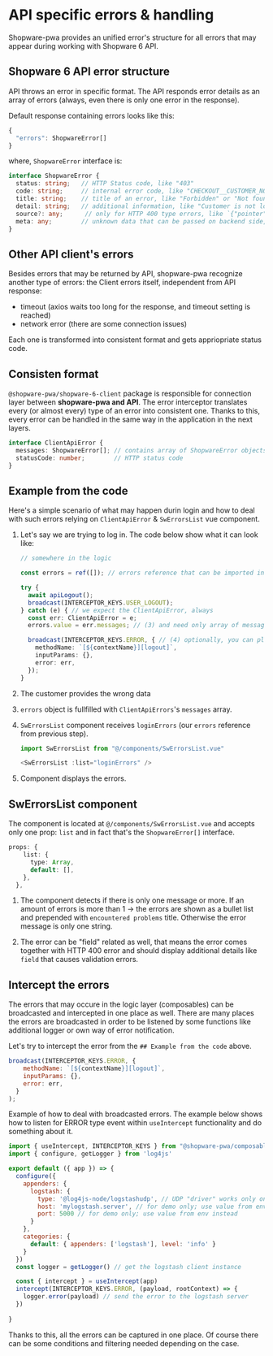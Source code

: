 # API specific errors & handling

Shopware-pwa provides an unified error's structure for all errors that may appear during working with Shopware 6 API.

## Shopware 6 API error structure

API throws an error in specific format. The API responds error details as an array of errors (always, even there is only one error in the response).

Default response containing errors looks like this:
```ts
{
  "errors": ShopwareError[]
}

```
where, `ShopwareError` interface is:
```ts
interface ShopwareError {
  status: string;   // HTTP Status code, like "403"
  code: string;     // internal error code, like "CHECKOUT__CUSTOMER_NOT_LOGGED_IN", or "VIOLATION::IS_BLANK_ERROR"
  title: string;    // title of an error, like "Forbidden" or "Not found"
  detail: string;   // additional information, like "Customer is not logged in."
  source?: any;      // only for HTTP 400 type errors, like `{"pointer": "/email"}`
  meta: any;        // unknown data that can be passed on backend side, like stacktrace in API's development mode
}
```

## Other API client's errors

Besides errors that may be returned by API, shopware-pwa recognize another type of errors: the Client errors itself, independent from API response:
- timeout (axios waits too long for the response, and timeout setting is reached)
- network error (there are some connection issues)

Each one is transformed into consistent format and gets appriopriate status code.

## Consisten format

`@shopware-pwa/shopware-6-client` package is responsible for connection layer between **shopware-pwa and API**. The error interceptor translates every (or almost every) type of an error into consistent one. Thanks to this, every error can be handled in the same way in the application in the next layers. 


```ts
interface ClientApiError {
  messages: ShopwareError[]; // contains array of ShopwareError objects, even if it's an issue on axios side
  statusCode: number;        // HTTP status code
}
```

## Example from the code

Here's a simple scenario of what may happen durin login and how to deal with such errors relying on `ClientApiError` & `SwErrorsList` vue component.

1. Let's say we are trying to log in. The code below show what it can look like:

    ```ts
    // somewhere in the logic

    const errors = ref([]); // errors reference that can be imported in the Vue component.

    try {
      await apiLogout();
      broadcast(INTERCEPTOR_KEYS.USER_LOGOUT);
    } catch (e) { // we expect the ClientApiError, always
      const err: ClientApiError = e;
      errors.value = err.messages; // (3) and need only array of messages to be displayed later on

      broadcast(INTERCEPTOR_KEYS.ERROR, { // (4) optionally, you can plug into broadcasted error using interceptors (useIntercept composable) to show notifications or do something with an error.
        methodName: `[${contextName}][logout]`,
        inputParams: {},
        error: err,
      });
    } 

    ```

2. The customer provides the wrong data
3. `errors` object is fullfilled with `ClientApiErrors`'s `messages` array.
4. `SwErrorsList` component receives `loginErrors` (our `errors` reference from previous step).
    ```js
    import SwErrorsList from "@/components/SwErrorsList.vue"

    <SwErrorsList :list="loginErrors" />
    ```
5. Component displays the errors.

## SwErrorsList component

The component is located at `@/components/SwErrorsList.vue` and accepts only one prop: `list` and in fact that's the `ShopwareError[]` interface.

```ts
props: {
    list: {
      type: Array,
      default: [],
    },
  },
```

1. The component detects if there is only one message or more. If an amount of errors is more than 1 -> the errors are shown as a bullet list and prepended with `encountered problems` title. Otherwise the error message is only one string.

2. The error can be "field" related as well, that means the error comes together with HTTP 400 error and should display additional details like `field` that causes validation errors.


## Intercept the errors

The errors that may occure in the logic layer (composables) can be broadcasted and intercepted in one place as well. There are many places the errors are broadcasted in order to be listened by some functions like additional logger or own way of error notification.

Let's try to intercept the error from the `## Example from the code` above. 

```js
broadcast(INTERCEPTOR_KEYS.ERROR, {
    methodName: `[${contextName}][logout]`,
    inputParams: {},
    error: err,
  }
);
```

Example of how to deal with broadcasted errors. The example below shows how to listen for ERROR type event within `useIntercept` functionality and do something about it.

```js
import { useIntercept, INTERCEPTOR_KEYS } from "@shopware-pwa/composables"
import { configure, getLogger } from 'log4js'

export default ({ app }) => {
  configure({
    appenders: {
      logstash: {
        type: '@log4js-node/logstashudp', // UDP "driver" works only on SSR
        host: 'mylogstash.server', // for demo only; use value from env instead
        port: 5000 // for demo only; use value from env instead
      }
    },
    categories: {
      default: { appenders: ['logstash'], level: 'info' }
    }
  })
  const logger = getLogger() // get the logstash client instance

  const { intercept } = useIntercept(app)
  intercept(INTERCEPTOR_KEYS.ERROR, (payload, rootContext) => {
    logger.error(payload) // send the error to the logstash server
  })
  
}
```

Thanks to this, all the errors can be captured in one place. Of course there can be some conditions and filtering needed depending on the case.